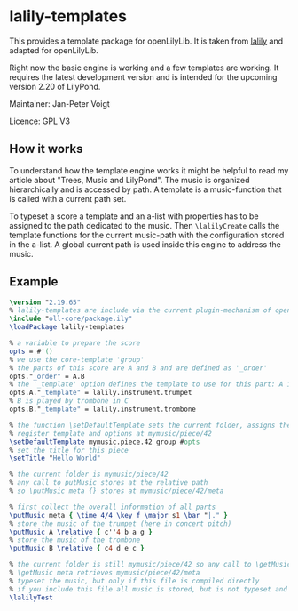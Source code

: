 # lalily-templates

This provides a template package for openLilyLib. It is taken from
[lalily](https://github.com/jpvoigt/lalily) and adapted for
openLilyLib.

Right now the basic engine is working and a few templates are working.
It requires the latest development version and is intended for the
upcoming version 2.20 of LilyPond.

Maintainer: Jan-Peter Voigt

Licence: GPL V3

## How it works

To understand how the template engine works it might be helpful to
read my article about "Trees, Music and LilyPond".  The music is
organized hierarchically and is accessed by path. A template is a
music-function that is called with a current path set.

To typeset a score a template and an a-list with properties has to be
assigned to the path dedicated to the music. Then `\lalilyCreate`
calls the template functions for the current music-path with the
configuration stored in the a-list. A global current path is used
inside this engine to address the music.

## Example

```lilypond
\version "2.19.65"
% lalily-templates are include via the current plugin-mechanism of openLilyLib (https://github.com/openlilylib/oll-core)
\include "oll-core/package.ily"
\loadPackage lalily-templates

% a variable to prepare the score
opts = #'()
% we use the core-template 'group'
% the parts of this score are A and B and are defined as '_order'
opts."_order" = A.B
% the '_template' option defines the template to use for this part: A is played by trumpet in B flat
opts.A."_template" = lalily.instrument.trumpet
% B is played by trombone in C
opts.B."_template" = lalily.instrument.trombone

% the function \setDefaultTemplate sets the current folder, assigns the template and the options
% register template and options at mymusic/piece/42
\setDefaultTemplate mymusic.piece.42 group #opts
% set the title for this piece
\setTitle "Hello World"

% the current folder is mymusic/piece/42
% any call to putMusic stores at the relative path
% so \putMusic meta {} stores at mymusic/piece/42/meta

% first collect the overall information of all parts
\putMusic meta { \time 4/4 \key f \major s1 \bar "|." }
% store the music of the trumpet (here in concert pitch)
\putMusic A \relative { c''4 b a g }
% store the music of the trombone
\putMusic B \relative { c4 d e c }

% the current folder is still mymusic/piece/42 so any call to \getMusic uses paths relative to this:
% \getMusic meta retrieves mymusic/piece/42/meta
% typeset the music, but only if this file is compiled directly
% if you include this file all music is stored, but is not typeset and can be used elsewhere
\lalilyTest
```

